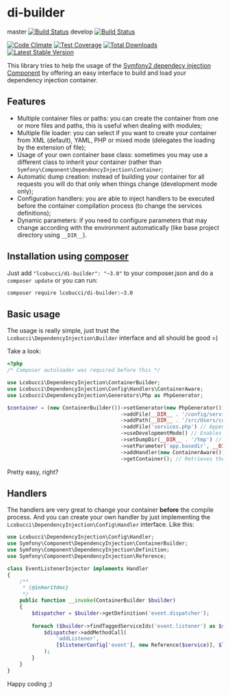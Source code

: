 # di-builder

master [![Build Status](https://secure.travis-ci.org/lcobucci/di-builder.png?branch=master)](http://travis-ci.org/#!/lcobucci/di-builder)
develop [![Build Status](https://secure.travis-ci.org/lcobucci/di-builder.png?branch=develop)](http://travis-ci.org/#!/lcobucci/di-builder)

[![Code Climate](https://codeclimate.com/github/lcobucci/di-builder/badges/gpa.svg)](https://codeclimate.com/github/lcobucci/di-builder)
[![Test Coverage](https://codeclimate.com/github/lcobucci/di-builder/badges/coverage.svg)](https://codeclimate.com/github/lcobucci/di-builder)
[![Total Downloads](https://poser.pugx.org/lcobucci/di-builder/downloads.png)](https://packagist.org/packages/lcobucci/di-builder)
[![Latest Stable Version](https://poser.pugx.org/lcobucci/di-builder/v/stable.png)](https://packagist.org/packages/lcobucci/di-builder)

This library tries to help the usage of the
[Symfony2 dependecy injection Component](http://symfony.com/doc/current/components/dependency_injection/introduction.html)
by offering an easy interface to build and load your dependency injection container.

## Features

 - Multiple container files or paths: you can create the container from one or
   more files and paths, this is useful when dealing with modules;
 - Multiple file loader: you can select if you want to create your container from
   XML (default), YAML, PHP or mixed mode (delegates the loading by the extension of file); 
 - Usage of your own container base class: sometimes you may use a different class
   to inherit your container (rather than ```Symfony\Component\DependencyInjection\Container```;
 - Automatic dump creation: instead of building your container for all requests you
   will do that only when things change (development mode only);
 - Configuration handlers: you are able to inject handlers to be executed before
   the container compilation process (to change the services definitions);
 - Dynamic parameters: if you need to configure parameters that may change according
   with the environment automatically (like base project directory using ```__DIR__```).

## Installation using [composer](http://getcomposer.org/)

Just add ```"lcobucci/di-builder": "~3.0"``` to your composer.json and do a ```composer update``` or you can run:

```bash
composer require lcobucci/di-builder:~3.0
```

## Basic usage

The usage is really simple, just trust the ```Lcobucci\DependencyInjection\Builder``` interface and
all should be good =)

Take a look:

```php
<?php
/* Composer autoloader was required before this */ 

use Lcobucci\DependencyInjection\ContainerBuilder;
use Lcobucci\DependencyInjection\Config\Handlers\ContainerAware;
use Lcobucci\DependencyInjection\Generators\Php as PhpGenerator;

$container = (new ContainerBuilder())->setGenerator(new PhpGenerator()) // Changes the generator
                                     ->addFile(__DIR__ . '/config/services.php') // Appends a file to create the container
                                     ->addPath(__DIR__ . '/src/Users/config') // Appends a new path to locate files
                                     ->addFile('services.php') // Appends a file to create the container (to be used with the configured paths)
                                     ->useDevelopmentMode() // Enables the development mode (production is the default)
                                     ->setDumpDir(__DIR__ . '/tmp') // Changes the dump directory
                                     ->setParameter('app.basedir', __DIR__) // Configures a dynamic parameter
                                     ->addHandler(new ContainerAware()) // Appends a new configuration handler
                                     ->getContainer(); // Retrieves the container =)
```

Pretty easy, right?

## Handlers

The handlers are very great to change your container __before__ the compile process. And
you can create your own handler by just implementing the ```Lcobucci\DependencyInjection\Config\Handler```
interface. Like this:

```php
use Lcobucci\DependencyInjection\Config\Handler;
use Symfony\Component\DependencyInjection\ContainerBuilder;
use Symfony\Component\DependencyInjection\Definition;
use Symfony\Component\DependencyInjection\Reference;

class EventListenerInjector implements Handler
{
    /**
     * {@inheritdoc}
     */
    public function __invoke(ContainerBuilder $builder)
    {
        $dispatcher = $builder->getDefinition('event.dispatcher');   
    
        foreach ($builder->findTaggedServiceIds('event.listener') as $service => $listenerConfig) {
            $dispatcher->addMethodCall(
                'addListener',
                [$listenerConfig['event'], new Reference($service)], $listenerConfig['priority']
            );
        }
    }
}
```

Happy coding ;)
